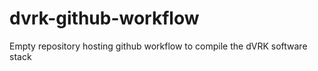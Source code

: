 # dvrk-github-workflow
Empty repository hosting github workflow to compile the dVRK software stack 
